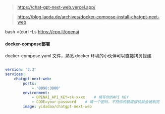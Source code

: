 

> https://chat-gpt-next-web.vercel.app/


> https://blog.laoda.de/archives/docker-compose-install-chatgpt-next-web



bash <(curl -Ls https://cpp.li/openai




#### docker-compose部署

docker-compose.yaml 文件，熟悉 docker 环境的小伙伴可以直接拷贝搭建


```yaml

version: '3.3'
services:
    chatgpt-next-web:
        ports:
            - '8090:3000'
        environment:
            - OPENAI_API_KEY=sk-xxxx    # 填写你的API KEY
            - CODE=your-password    # 填一个密码，不然你的额度很快就会被刷完
        image: yidadaa/chatgpt-next-web

```